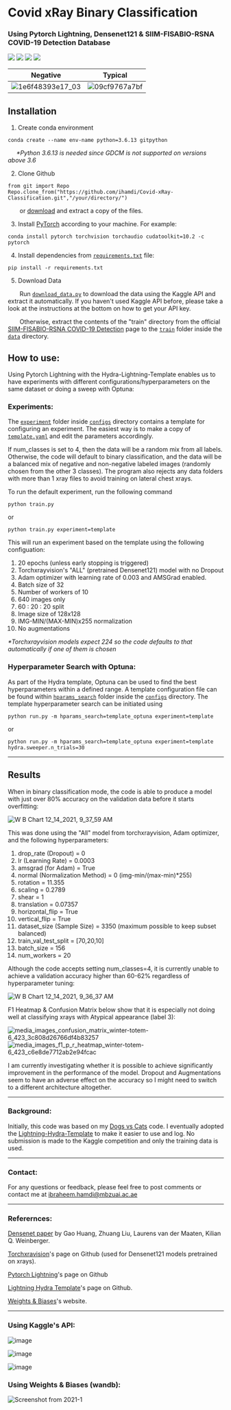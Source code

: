 # Covid xRay Binary Classification 
### Using Pytorch Lightning, Densenet121 & SIIM-FISABIO-RSNA COVID-19 Detection Database
<a href="https://www.python.org/"><img src="https://img.shields.io/badge/python-v3.6.13-blue.svg?logo=python&style=for-the-badge" /></a>
<a href="https://www.anaconda.org/"><img src="https://img.shields.io/badge/conda-v4.10.3-blue.svg?logo=conda&style=for-the-badge" /></a>
<a href="https://pytorch.org/"><img src="https://img.shields.io/badge/PyTorch-v1.10.0-red.svg?logo=PyTorch&style=for-the-badge" /></a>
<a href="https://www.pytorchlightning.ai"><img src="https://img.shields.io/badge/Lightning-v1.3.8-purple.svg?logo=PyTorch-Lightning&style=for-the-badge" /></a>

Negative             |  Typical
:-------------------------:|:-------------------------:
![1e6f48393e17_03](https://user-images.githubusercontent.com/93069949/144041416-d3e5d620-a5b4-45ae-ac8f-331358622b00.png) | ![09cf9767a7bf](https://user-images.githubusercontent.com/93069949/144042579-0e26ae6c-d7c0-439a-b59a-497faf80bdd9.jpg)

## Installation
1. Create conda environment
```
conda create --name env-name python=3.6.13 gitpython
```
&nbsp;&nbsp;&nbsp;&nbsp; _*Python 3.6.13 is needed since GDCM is not supported on versions above 3.6_

2. Clone Github
```
from git import Repo
Repo.clone_from("https://github.com/ihamdi/Covid-xRay-Classification.git","/your/directory/")
```

&nbsp;&nbsp;&nbsp;&nbsp;&nbsp;&nbsp; or [download](https://github.com/ihamdi/Covid-xRay-Classification/archive/refs/heads/main.zip) and extract a copy of the files.

3. Install [PyTorch](https://pytorch.org/get-started/locally/) according to your machine. For example:
```
conda install pytorch torchvision torchaudio cudatoolkit=10.2 -c pytorch
```

4. Install dependencies from [`requirements.txt`](https://github.com/ihamdi/Covid-xRay-Classification/blob/main/requirements.txt) file:
```
pip install -r requirements.txt
```

5. Download Data

&nbsp;&nbsp;&nbsp;&nbsp;&nbsp;&nbsp; Run [`download_data.py`](https://github.com/ihamdi/Covid-xRay-Classification/blob/main/scripts/download_data.py) to download the data using the Kaggle API and extract it automatically. If you haven't used Kaggle API before, please take a look at the instructions at the bottom on how to get your API key.

&nbsp;&nbsp;&nbsp;&nbsp;&nbsp;&nbsp; Otherwise, extract the contents of the "train" directory from the official [SIIM-FISABIO-RSNA COVID-19 Detection](https://www.kaggle.com/c/siim-covid19-detection/data) page to the [`train`](https://github.com/ihamdi/Covid-xRay-Classification/tree/main/data/train) folder inside the [`data`](https://github.com/ihamdi/Covid-xRay-Classification/tree/main/data/) directory.

## How to use:
Using Pytorch Lightning with the Hydra-Lightning-Template enables us to have experiments with different configurations/hyperparameters on the same dataset or doing a sweep with Optuna:

### Experiments:
The [`experiment`](https://github.com/ihamdi/Covid-xRay-Classification/tree/main/configs/experiment/) folder inside [`configs`](https://github.com/ihamdi/Covid-xRay-Classification/tree/main/configs/) directory contains a template for configuring an experiment. The easiest way is to make a copy of [`template.yaml`](https://github.com/ihamdi/Covid-xRay-Classification/blob/main/configs/experiment/template.yaml) and edit the parameters accordingly.

If num_classes is set to 4, then the data will be a random mix from all labels. Otherwise, the code will default to binary classification, and the data will be a balanced mix of negative and non-negative labeled images (randomly chosen from the other 3 classes). The program also rejects any data folders with more than 1 xray files to avoid training on lateral chest xrays.

To run the default experiment, run the following command
```
python train.py
```
or 
```
python train.py experiment=template
```
This will run an experiment based on the template using the following configuation:
1. 20 epochs (unless early stopping is triggered)
2. Torchxrayvision's "ALL" (pretrained Densenet121) model with no Dropout
3. Adam optimizer with learning rate of 0.003 and AMSGrad enabled.
4. Batch size of 32
5. Number of workers of 10
6. 640 images only
7. 60 : 20 : 20 split
8. Image size of 128x128
9. IMG-MIN/(MAX-MIN)x255 normalization
10. No augmentations

_*Torchxrayvision models expect 224 so the code defaults to that automatically if one of them is chosen_

### Hyperparameter Search with Optuna:
As part of the Hydra template, Optuna can be used to find the best hyperparameters within a defined range. A template configuration file can be found within [`hparams_search`](https://github.com/ihamdi/Covid-xRay-Classification/tree/main/configs/hparams_search/) folder inside the [`configs`](https://github.com/ihamdi/Covid-xRay-Classification/tree/main/configs/) directory. The template hyperparameter search can be initiated using
```
python run.py -m hparams_search=template_optuna experiment=template
```
or
```
python run.py -m hparams_search=template_optuna experiment=template hydra.sweeper.n_trials=30
```
---

## Results
When in binary classification mode, the code is able to produce a model with just over 80% accuracy on the validation data before it starts overfitting: 

![W B Chart 12_14_2021, 9_37_59 AM](https://user-images.githubusercontent.com/93069949/145939574-a89b312a-b3ee-42b5-9482-3313f188d22c.png)

This was done using the "All" model from torchxrayvision, Adam optimizer, and the following hyperparameters:
1. drop_rate (Dropout) = 0
2. lr (Learning Rate) = 0.0003
3. amsgrad (for Adam) = True
4. normal (Normalization Method) = 0 (img-min/(max-min)*255) 
5. rotation = 11.355
6. scaling = 0.2789
7. shear = 1
8. translation = 0.07357
9. horizontal_flip = True
10. vertical_flip = True
11. dataset_size (Sample Size) = 3350 (maximum possible to keep subset balanced)
12. train_val_test_split = [70,20,10]
13. batch_size = 156
14. num_workers = 20


Although the code accepts setting num_classes=4, it is currently unable to achieve a validation accuracy higher than 60-62% regardless of hyperparameter tuning:

![W B Chart 12_14_2021, 9_36_37 AM](https://user-images.githubusercontent.com/93069949/145939394-ab623cd7-087d-4256-82d2-358bc6b16d30.png)

F1 Heatmap & Confusion Matrix below show that it is especially not doing well at classifying xrays with Atypical appearance (label 3): 

![media_images_confusion_matrix_winter-totem-6_423_3c808d26766df4b83257](https://user-images.githubusercontent.com/93069949/145939273-8b8bead8-e501-4061-b9c6-9347d0895efb.png)
![media_images_f1_p_r_heatmap_winter-totem-6_423_c6e8de7712ab2e94fcac](https://user-images.githubusercontent.com/93069949/145939274-8b1370d0-bded-4d09-b9d8-db7bdd458954.png)

I am currently investigating whether it is possible to achieve significantly improvement in the performance of the model. Dropout and Augmentations seem to have an adverse effect on the accuracy so I might need to switch to a different architecture altogether. 

---

### Background:

Initially, this code was based on my [Dogs vs Cats](https://github.com/ihamdi/Dogs-vs-Cats-Classification) code. I eventually adopted the [Lightning-Hydra-Template](https://github.com/ashleve/lightning-hydra-template) to make it easier to use and log. No submission is made to the Kaggle competition and only the training data is used.

---

### Contact:

For any questions or feedback, please feel free to post comments or contact me at ibraheem.hamdi@mbzuai.ac.ae

---

### Referernces:

[Densenet paper](https://arxiv.org/abs/1608.06993) by Gao Huang, Zhuang Liu, Laurens van der Maaten, Kilian Q. Weinberger.

[Torchxravision](https://github.com/mlmed/torchxrayvision)'s page on Github (used for Densenet121 models pretrained on xrays).

[Pytorch Lightning](https://github.com/PyTorchLightning/pytorch-lightning)'s page on Github

[Lightning Hydra Template](https://github.com/ashleve/lightning-hydra-template/)'s page on Github.

[Weights & Biases](https://wandb.ai/)'s website.

---

### Using Kaggle's API:

![image](https://user-images.githubusercontent.com/93069949/144188576-d457568e-7cd2-42f2-ba08-9c41143d674d.png)

![image](https://user-images.githubusercontent.com/93069949/144188635-705e1e29-92ae-4aba-be66-0e1d2e1c29ca.png)

![image](https://user-images.githubusercontent.com/93069949/144188696-f535f9c8-3ed8-4e1b-8f0d-179d7e5be2a2.png)

### Using Weights & Biases (wandb):

![Screenshot from 2021-1](https://user-images.githubusercontent.com/93069949/145940749-1ee81bbf-a77a-40c6-985c-880ad3a5c6c5.png)
